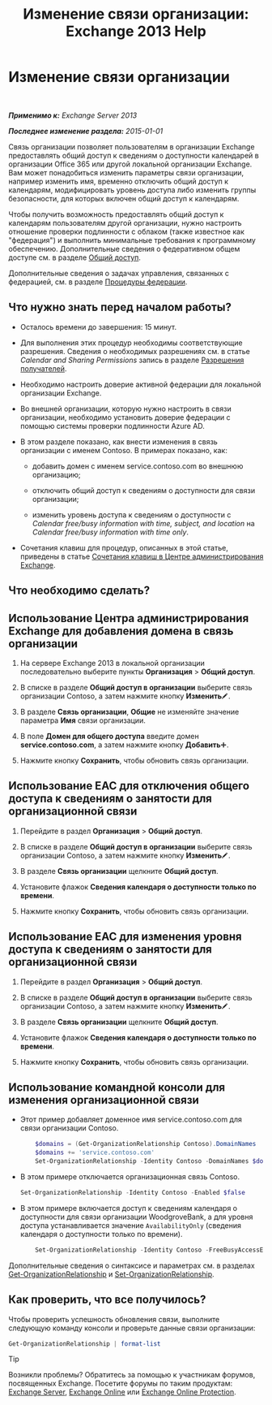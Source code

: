 ﻿---
title: 'Изменение связи организации: Exchange 2013 Help'
TOCTitle: Изменение связи организации
ms:assetid: 3713ef83-f01a-41bb-b127-62ca242dd7a4
ms:mtpsurl: https://technet.microsoft.com/ru-ru/library/JJ673055(v=EXCHG.150)
ms:contentKeyID: 50487821
ms.date: 05/22/2018
mtps_version: v=EXCHG.150
ms.translationtype: MT
---

# Изменение связи организации

 

_**Применимо к:** Exchange Server 2013_

_**Последнее изменение раздела:** 2015-01-01_

Связь организации позволяет пользователям в организации Exchange предоставлять общий доступ к сведениям о доступности календарей в организации Office 365 или другой локальной организации Exchange. Вам может понадобиться изменить параметры связи организации, например изменить имя, временно отключить общий доступ к календарям, модифицировать уровень доступа либо изменить группы безопасности, для которых включен общий доступ к календарям.

Чтобы получить возможность предоставлять общий доступ к календарям пользователям другой организации, нужно настроить отношение проверки подлинности с облаком (также известное как "федерация") и выполнить минимальные требования к программному обеспечению. Дополнительные сведения о федеративном общем доступе см. в разделе [Общий доступ](sharing-exchange-2013-help.md).

Дополнительные сведения о задачах управления, связанных с федерацией, см. в разделе [Процедуры федерации](federation-procedures-exchange-2013-help.md).

## Что нужно знать перед началом работы?

  - Осталось времени до завершения: 15 минут.

  - Для выполнения этих процедур необходимы соответствующие разрешения. Сведения о необходимых разрешениях см. в статье *Calendar and Sharing Permissions* запись в разделе [Разрешения получателей](recipients-permissions-exchange-2013-help.md).

  - Необходимо настроить доверие активной федерации для локальной организации Exchange.

  - Во внешней организации, которую нужно настроить в связи организации, необходимо установить доверие федерации с помощью системы проверки подлинности Azure AD.

  - В этом разделе показано, как внести изменения в связь организации с именем Contoso. В примерах показано, как:
    
      - добавить домен с именем service.contoso.com во внешнюю организацию;
    
      - отключить общий доступ к сведениям о доступности для связи организации;
    
      - изменить уровень доступа к сведениям о доступности с *Calendar free/busy information with time, subject, and location* на *Calendar free/busy information with time only*.

  - Сочетания клавиш для процедур, описанных в этой статье, приведены в статье [Сочетания клавиш в Центре администрирования Exchange](keyboard-shortcuts-in-the-exchange-admin-center-exchange-online-protection-help.md).

## Что необходимо сделать?

## Использование Центра администрирования Exchange для добавления домена в связь организации

1.  На сервере Exchange 2013 в локальной организации последовательно выберите пункты **Организация** \> **Общий доступ**.

2.  В списке в разделе **Общий доступ в организации** выберите связь организации Contoso, а затем нажмите кнопку **Изменить**![Значок редактирования](images/Bb124582.6f53ccb2-1f13-4c02-bea0-30690e6ea71d(EXCHG.150).gif "Значок редактирования").

3.  В разделе **Связь организации**, **Общие** не изменяйте значение параметра **Имя** связи организации.

4.  В поле **Домен для общего доступа** введите домен **service.contoso.com**, а затем нажмите кнопку **Добавить**![Значок добавления](images/JJ218640.c1e75329-d6d7-4073-a27d-498590bbb558(EXCHG.150).gif "Значок добавления").

5.  Нажмите кнопку **Сохранить**, чтобы обновить связь организации.

## Использование EAC для отключения общего доступа к сведениям о занятости для организационной связи

1.  Перейдите в раздел **Организация** \> **Общий доступ**.

2.  В списке в разделе **Общий доступ в организации** выберите связь организации Contoso, а затем нажмите кнопку **Изменить**![Значок редактирования](images/Bb124582.6f53ccb2-1f13-4c02-bea0-30690e6ea71d(EXCHG.150).gif "Значок редактирования").

3.  В разделе **Связь организации** щелкните **Общий доступ**.

4.  Установите флажок **Сведения календаря о доступности только по времени**.

5.  Нажмите кнопку **Сохранить**, чтобы обновить связь организации.

## Использование EAC для изменения уровня доступа к сведениям о занятости для организационной связи

1.  Перейдите в раздел **Организация** \> **Общий доступ**.

2.  В списке в разделе **Общий доступ в организации** выберите связь организации Contoso, а затем нажмите кнопку **Изменить**![Значок редактирования](images/Bb124582.6f53ccb2-1f13-4c02-bea0-30690e6ea71d(EXCHG.150).gif "Значок редактирования").

3.  В разделе **Связь организации** щелкните **Общий доступ**.

4.  Установите флажок **Сведения календаря о доступности только по времени**.

5.  Нажмите кнопку **Сохранить**, чтобы обновить связь организации.

## Использование командной консоли для изменения организационной связи

  - Этот пример добавляет доменное имя service.contoso.com для связи организации Contoso.
    ```powershell
        $domains = (Get-OrganizationRelationship Contoso).DomainNames
        $domains += 'service.contoso.com'
        Set-OrganizationRelationship -Identity Contoso -DomainNames $domains
	```
  - В этом примере отключается организационная связь Contoso.
    
    ```powershell
	Set-OrganizationRelationship -Identity Contoso -Enabled $false
	```

  - В этом примере включается доступ к сведениям календаря о доступности для связи организации WoodgroveBank, а для уровня доступа устанавливается значение `AvailabilityOnly` (сведения календаря о доступности только по времени).
    ```powershell
        Set-OrganizationRelationship -Identity Contoso -FreeBusyAccessEnabled $true -FreeBusyAccessLevel AvailabilityOnly
	```
Дополнительные сведения о синтаксисе и параметрах см. в разделах [Get-OrganizationRelationship](https://technet.microsoft.com/ru-ru/library/ee332343\(v=exchg.150\)) и [Set-OrganizationRelationship](https://technet.microsoft.com/ru-ru/library/ee332326\(v=exchg.150\)).

## Как проверить, что все получилось?

Чтобы проверить успешность обновления связи, выполните следующую команду консоли и проверьте данные связи организации:

```powershell
Get-OrganizationRelationship | format-list
```

> [!TIP]  
> Возникли проблемы? Обратитесь за помощью к участникам форумов, посвященных Exchange. Посетите форумы по таким продуктам: <a href="https://go.microsoft.com/fwlink/p/?linkid=60612">Exchange Server</a>, <a href="https://go.microsoft.com/fwlink/p/?linkid=267542">Exchange Online</a> или <a href="https://go.microsoft.com/fwlink/p/?linkid=285351">Exchange Online Protection</a>.

